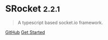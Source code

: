 # SRocket <small>2.2.1</small>

> A typescript based socket.io framework.

[GitHub](https://github.com/FetzenRndy/SRocket)
[Get Started](/#srocket)

